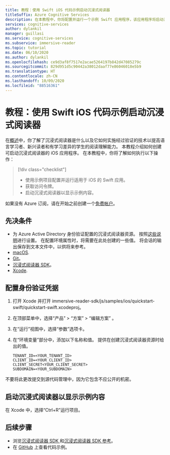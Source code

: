 ```yaml
---
title: 教程：使用 Swift iOS 代码示例启动沉浸式阅读器
titleSuffix: Azure Cognitive Services
description: 在本教程中，你将配置并运行一个示例 Swift 应用程序，该应用程序将启动沉浸式阅读器。
services: cognitive-services
author: dylankil
manager: guillasi
ms.service: cognitive-services
ms.subservice: immersive-reader
ms.topic: tutorial
ms.date: 06/10/2020
ms.author: dylankil
ms.openlocfilehash: ce9d3af8f7517e2acae5264197b842d47085279c
ms.sourcegitcommit: 829d951d5c90442a38012daaf77e86046018e5b9
ms.translationtype: HT
ms.contentlocale: zh-CN
ms.lasthandoff: 10/09/2020
ms.locfileid: "88516361"
---
```

# <a name="tutorial-start-the-immersive-reader-using-the-swift-ios-code-sample"></a>教程：使用 Swift iOS 代码示例启动沉浸式阅读器

在[概述](./overview.md)中，你了解了沉浸式阅读器是什么以及它如何实施经过验证的技术以提高语言学习者、新兴读者和有学习差异的学生的阅读理解能力。 本教程介绍如何创建可启动沉浸式阅读器的 iOS 应用程序。 在本教程中，你将了解如何执行以下操作：

> [!div class="checklist"]
> * 使用示例项目配置并运行适用于 iOS 的 Swift 应用。
> * 获取访问令牌。
> * 启动沉浸式阅读器以显示示例内容。

如果没有 Azure 订阅，请在开始之前创建一个[免费帐户](https://azure.microsoft.com/free/cognitive-services/)。

## <a name="prerequisites"></a>先决条件

* 为 Azure Active Directory 身份验证配置的沉浸式阅读器资源。 按照[这些说明](./how-to-create-immersive-reader.md)进行设置。 在配置环境属性时，将需要在此处创建的一些值。 将会话的输出保存到文本文件中，以供将来参考。
* [macOS](https://www.apple.com/macos).
* [Git](https://git-scm.com/)。
* [沉浸式阅读器 SDK](https://github.com/microsoft/immersive-reader-sdk)。
* [Xcode](https://apps.apple.com/us/app/xcode/id497799835?mt=12).

## <a name="configure-authentication-credentials"></a>配置身份验证凭据

1. 打开 Xcode 并打开 immersive-reader-sdk/js/samples/ios/quickstart-swift/quickstart-swift.xcodeproj。
1. 在顶部菜单中，选择“产品” > “方案” > “编辑方案”  。
1. 在“运行”视图中，选择“参数”选项卡。
1. 在“环境变量”部分中，添加以下名称和值。 提供在创建沉浸式阅读器资源时给出的值。

    ```text
    TENANT_ID=<YOUR_TENANT_ID>
    CLIENT_ID=<YOUR_CLIENT_ID>
    CLIENT_SECRET<YOUR_CLIENT_SECRET>
    SUBDOMAIN=<YOUR_SUBDOMAIN>
    ```

不要将此更改提交到源代码管理中，因为它包含不应公开的机密。

## <a name="start-the-immersive-reader-with-sample-content"></a>启动沉浸式阅读器以显示示例内容

在 Xcode 中，选择“Ctrl+R”运行项目。

## <a name="next-steps"></a>后续步骤

* 浏览[沉浸式阅读器 SDK ](https://github.com/microsoft/immersive-reader-sdk)和[沉浸式阅读器 SDK 参考](./reference.md)。
* 在 [GitHub](https://github.com/microsoft/immersive-reader-sdk/tree/master/js/samples/) 上查看代码示例。

